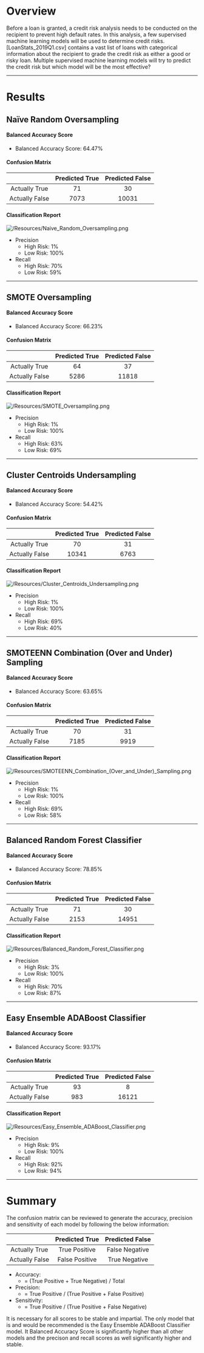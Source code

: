 # Overview 

Before a loan is granted, a credit risk analysis needs to be conducted on the recipient to prevent high default rates. In this analysis, a few supervised machine learning models will be used to determine credit risks. [LoanStats_2019Q1.csv] contains a vast list of loans with categorical information about the recipient to grade the credit risk as either a good or risky loan. Multiple supervised machine learning models will try to predict the credit risk but which model will be the most effective?
_____

# Results

## Naïve Random Oversampling
#### Balanced Accuracy Score
- Balanced Accuracy Score: 64.47%

#### Confusion Matrix
|                | Predicted True | Predicted False |
|:--------------:|:--------------:|:---------------:|
| Actually True  |       71       |       30        |
| Actually False |      7073      |      10031      |

#### Classification Report
![/Resources/Naive_Random_Oversampling.png](/Resources/Naive_Random_Oversampling.png)
- Precision
	- High Risk: 1%
	- Low Risk: 100%
- Recall
	- High Risk: 70%
	- Low Risk: 59%
______

## SMOTE Oversampling
#### Balanced Accuracy Score
- Balanced Accuracy Score: 66.23%

#### Confusion Matrix
|                | Predicted True | Predicted False |
|:--------------:|:--------------:|:---------------:|
| Actually True  |       64       |       37        |
| Actually False |      5286      |      11818      |

#### Classification Report
![/Resources/SMOTE_Oversampling.png](/Resources/SMOTE_Oversampling.png)
- Precision
	- High Risk: 1%
	- Low Risk: 100%
- Recall
	- High Risk: 63%
	- Low Risk: 69%
______

## Cluster Centroids Undersampling
#### Balanced Accuracy Score
- Balanced Accuracy Score: 54.42%

#### Confusion Matrix
|                | Predicted True | Predicted False |
|:--------------:|:--------------:|:---------------:|
| Actually True  |       70       |       31        |
| Actually False |     10341      |      6763       |

#### Classification Report
![/Resources/Cluster_Centroids_Undersampling.png](/Resources/Cluster_Centroids_Undersampling.png)
- Precision
	- High Risk: 1%
	- Low Risk: 100%
- Recall
	- High Risk: 69%
	- Low Risk: 40%
______

## SMOTEENN Combination (Over and Under) Sampling
#### Balanced Accuracy Score
- Balanced Accuracy Score: 63.65%

#### Confusion Matrix
|                | Predicted True | Predicted False |
|:--------------:|:--------------:|:---------------:|
| Actually True  |       70       |       31        |
| Actually False |      7185      |      9919       |

#### Classification Report
![/Resources/SMOTEENN_Combination_(Over_and_Under)_Sampling.png](/Resources/SMOTEENN_Combination_(Over_and_Under)_Sampling.png)
- Precision
	- High Risk: 1%
	- Low Risk: 100%
- Recall
	- High Risk: 69%
	- Low Risk: 58%
______

## Balanced Random Forest Classifier
#### Balanced Accuracy Score
- Balanced Accuracy Score: 78.85%

#### Confusion Matrix
|                | Predicted True | Predicted False |
|:--------------:|:--------------:|:---------------:|
| Actually True  |       71       |       30        |
| Actually False |      2153      |     14951       |

#### Classification Report
![/Resources/Balanced_Random_Forest_Classifier.png](/Resources/Balanced_Random_Forest_Classifier.png)
- Precision
	- High Risk: 3%
	- Low Risk: 100%
- Recall
	- High Risk: 70%
	- Low Risk: 87%
______

## Easy Ensemble ADABoost Classifier
#### Balanced Accuracy Score
- Balanced Accuracy Score: 93.17%

#### Confusion Matrix
|                | Predicted True | Predicted False |
|:--------------:|:--------------:|:---------------:|
| Actually True  |       93       |        8        |
| Actually False |      983       |     16121       |

#### Classification Report
![/Resources/Easy_Ensemble_ADABoost_Classifier.png](/Resources/Easy_Ensemble_ADABoost_Classifier.png)
- Precision
	- High Risk: 9%
	- Low Risk: 100%
- Recall
	- High Risk: 92%
	- Low Risk: 94%
______

# Summary

The confusion matrix can be reviewed to generate the accuracy, precision and sensitivity of each model by following the below information:

|                | Predicted True | Predicted False |
|:--------------:|:--------------:|:---------------:|
| Actually True  | True Positive  |  False Negative |
| Actually False | False Positive |  True Negative  |

- Accuracy:
	- = (True Positive + True Negative) / Total
- Precision:
	- = True Positive / (True Positive + False Positive)
- Sensitivity:
	- = True Positive / (True Positive + False Negative) 

It is necessary for all scores to be stable and impartial. The only model that is and would be recommended is the Easy Ensemble ADABoost Classifier model. It Balanced Accuracy Score is significantly higher than all other models and the precison and recall scores as well significantly higher and stable.
